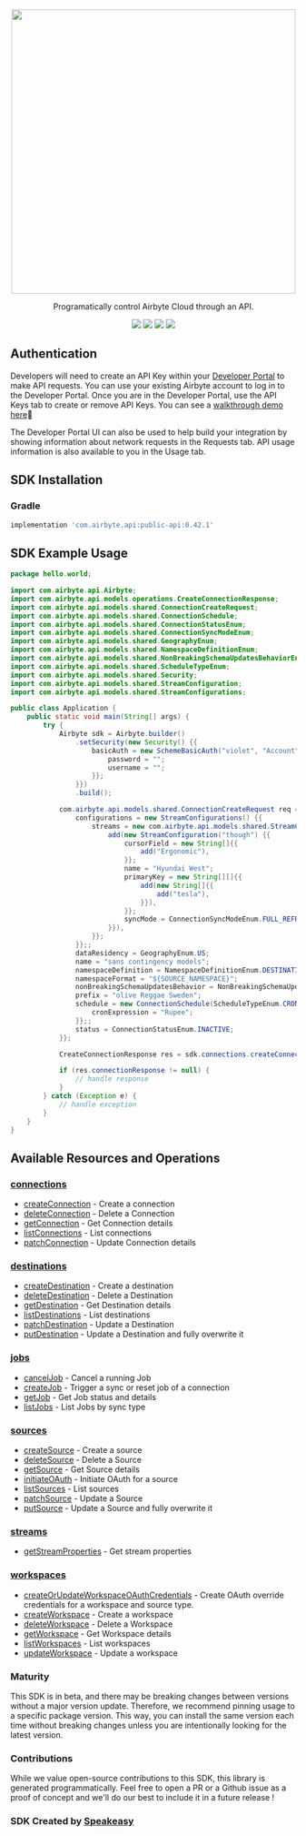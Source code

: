 <div align="center">
    <picture>
        <img src="https://user-images.githubusercontent.com/68016351/222853569-b35cc448-6481-4cf2-a237-bd5da47e94fd.png" width="500">
    </picture>
   <p>Programatically control Airbyte Cloud through an API.</p>
   <a href="https://reference.airbyte.com/reference/start"><img src="https://img.shields.io/static/v1?label=Docs&message=API Ref&color=000000&style=for-the-badge" /></a>
   <a href="https://github.com/airbytehq/airbyte-api-java-sdk/actions"><img src="https://img.shields.io/github/actions/workflow/status/airbytehq/airbyte-api-java-sdk/speakeasy_sdk_generation.yml?style=for-the-badge" /></a>
  <a href="https://opensource.org/licenses/MIT"><img src="https://img.shields.io/badge/License-MIT-blue.svg?style=for-the-badge" /></a>
  <a href="https://github.com/airbytehq/airbyte-api-java-sdk/releases"><img src="https://img.shields.io/github/v/release/airbytehq/airbyte-api-java-sdk?sort=semver&style=for-the-badge" /></a>
</div>

## Authentication

Developers will need to create an API Key within your [Developer Portal](https://portal.airbyte.com/) to make API requests. You can use your existing Airbyte account to log in to the Developer Portal. Once you are in the Developer Portal, use the API Keys tab to create or remove API Keys. You can see a [walkthrough demo here](https://www.loom.com/share/7997a7c67cd642cc8d1c72ef0dfcc4bc)🎦

The Developer Portal UI can also be used to help build your integration by showing information about network requests in the Requests tab. API usage information is also available to you in the Usage tab.

<!-- Start SDK Installation -->
## SDK Installation

### Gradle

```groovy
implementation 'com.airbyte.api:public-api:0.42.1'
```
<!-- End SDK Installation -->

## SDK Example Usage
<!-- Start SDK Example Usage -->
```java
package hello.world;

import com.airbyte.api.Airbyte;
import com.airbyte.api.models.operations.CreateConnectionResponse;
import com.airbyte.api.models.shared.ConnectionCreateRequest;
import com.airbyte.api.models.shared.ConnectionSchedule;
import com.airbyte.api.models.shared.ConnectionStatusEnum;
import com.airbyte.api.models.shared.ConnectionSyncModeEnum;
import com.airbyte.api.models.shared.GeographyEnum;
import com.airbyte.api.models.shared.NamespaceDefinitionEnum;
import com.airbyte.api.models.shared.NonBreakingSchemaUpdatesBehaviorEnum;
import com.airbyte.api.models.shared.ScheduleTypeEnum;
import com.airbyte.api.models.shared.Security;
import com.airbyte.api.models.shared.StreamConfiguration;
import com.airbyte.api.models.shared.StreamConfigurations;

public class Application {
    public static void main(String[] args) {
        try {
            Airbyte sdk = Airbyte.builder()
                .setSecurity(new Security() {{
                    basicAuth = new SchemeBasicAuth("violet", "Account") {{
                        password = "";
                        username = "";
                    }};
                }})
                .build();

            com.airbyte.api.models.shared.ConnectionCreateRequest req = new ConnectionCreateRequest("d1e36208-3eaf-4c85-9914-e0a570f6dd42", "7d83a555-8478-4358-8232-5b6c7b3fd2fd") {{
                configurations = new StreamConfigurations() {{
                    streams = new com.airbyte.api.models.shared.StreamConfiguration[]{{
                        add(new StreamConfiguration("though") {{
                            cursorField = new String[]{{
                                add("Ergonomic"),
                            }};
                            name = "Hyundai West";
                            primaryKey = new String[][]{{
                                add(new String[]{{
                                    add("tesla"),
                                }}),
                            }};
                            syncMode = ConnectionSyncModeEnum.FULL_REFRESH_APPEND;
                        }}),
                    }};
                }};;
                dataResidency = GeographyEnum.US;
                name = "sans contingency models";
                namespaceDefinition = NamespaceDefinitionEnum.DESTINATION;
                namespaceFormat = "${SOURCE_NAMESPACE}";
                nonBreakingSchemaUpdatesBehavior = NonBreakingSchemaUpdatesBehaviorEnum.IGNORE;
                prefix = "olive Reggae Sweden";
                schedule = new ConnectionSchedule(ScheduleTypeEnum.CRON) {{
                    cronExpression = "Rupee";
                }};;
                status = ConnectionStatusEnum.INACTIVE;
            }};            

            CreateConnectionResponse res = sdk.connections.createConnection(req);

            if (res.connectionResponse != null) {
                // handle response
            }
        } catch (Exception e) {
            // handle exception
        }
    }
}
```
<!-- End SDK Example Usage -->

<!-- Start SDK Available Operations -->
## Available Resources and Operations


### [connections](docs/sdks/connections/README.md)

* [createConnection](docs/sdks/connections/README.md#createconnection) - Create a connection
* [deleteConnection](docs/sdks/connections/README.md#deleteconnection) - Delete a Connection
* [getConnection](docs/sdks/connections/README.md#getconnection) - Get Connection details
* [listConnections](docs/sdks/connections/README.md#listconnections) - List connections
* [patchConnection](docs/sdks/connections/README.md#patchconnection) - Update Connection details

### [destinations](docs/sdks/destinations/README.md)

* [createDestination](docs/sdks/destinations/README.md#createdestination) - Create a destination
* [deleteDestination](docs/sdks/destinations/README.md#deletedestination) - Delete a Destination
* [getDestination](docs/sdks/destinations/README.md#getdestination) - Get Destination details
* [listDestinations](docs/sdks/destinations/README.md#listdestinations) - List destinations
* [patchDestination](docs/sdks/destinations/README.md#patchdestination) - Update a Destination
* [putDestination](docs/sdks/destinations/README.md#putdestination) - Update a Destination and fully overwrite it

### [jobs](docs/sdks/jobs/README.md)

* [cancelJob](docs/sdks/jobs/README.md#canceljob) - Cancel a running Job
* [createJob](docs/sdks/jobs/README.md#createjob) - Trigger a sync or reset job of a connection
* [getJob](docs/sdks/jobs/README.md#getjob) - Get Job status and details
* [listJobs](docs/sdks/jobs/README.md#listjobs) - List Jobs by sync type

### [sources](docs/sdks/sources/README.md)

* [createSource](docs/sdks/sources/README.md#createsource) - Create a source
* [deleteSource](docs/sdks/sources/README.md#deletesource) - Delete a Source
* [getSource](docs/sdks/sources/README.md#getsource) - Get Source details
* [initiateOAuth](docs/sdks/sources/README.md#initiateoauth) - Initiate OAuth for a source
* [listSources](docs/sdks/sources/README.md#listsources) - List sources
* [patchSource](docs/sdks/sources/README.md#patchsource) - Update a Source
* [putSource](docs/sdks/sources/README.md#putsource) - Update a Source and fully overwrite it

### [streams](docs/sdks/streams/README.md)

* [getStreamProperties](docs/sdks/streams/README.md#getstreamproperties) - Get stream properties

### [workspaces](docs/sdks/workspaces/README.md)

* [createOrUpdateWorkspaceOAuthCredentials](docs/sdks/workspaces/README.md#createorupdateworkspaceoauthcredentials) - Create OAuth override credentials for a workspace and source type.
* [createWorkspace](docs/sdks/workspaces/README.md#createworkspace) - Create a workspace
* [deleteWorkspace](docs/sdks/workspaces/README.md#deleteworkspace) - Delete a Workspace
* [getWorkspace](docs/sdks/workspaces/README.md#getworkspace) - Get Workspace details
* [listWorkspaces](docs/sdks/workspaces/README.md#listworkspaces) - List workspaces
* [updateWorkspace](docs/sdks/workspaces/README.md#updateworkspace) - Update a workspace
<!-- End SDK Available Operations -->



<!-- Start Dev Containers -->

<!-- End Dev Containers -->

<!-- Placeholder for Future Speakeasy SDK Sections -->



### Maturity

This SDK is in beta, and there may be breaking changes between versions without a major version update. Therefore, we recommend pinning usage 
to a specific package version. This way, you can install the same version each time without breaking changes unless you are intentionally 
looking for the latest version.

### Contributions

While we value open-source contributions to this SDK, this library is generated programmatically. 
Feel free to open a PR or a Github issue as a proof of concept and we'll do our best to include it in a future release !

### SDK Created by [Speakeasy](https://docs.speakeasyapi.dev/docs/using-speakeasy/client-sdks)
